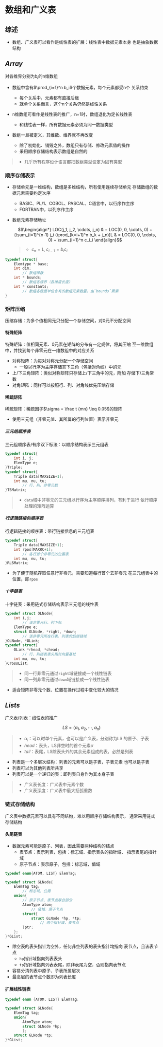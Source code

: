 #	数组和广义表

##	综述

-	数组、广义表可以看作是线性表的扩展：线性表中数据元素本身
	也是抽象数据结构

##	*Array*

对各维界分别为$b_i$的n维数组

-	数组中含有$\prod_{i=1}^n b_i$个数据元素，每个元素都受n个
	关系约束
	-	每个关系中，元素都有直接后继
	-	就单个关系而言，这个n个关系仍然是线性关系

-	n维数组可看作是线性表的推广，n=1时，数组退化为定长线性表
	-	和线性表一样，所有数据元素必须为同一数据类型

-	数组一旦被定义，其维数、维界就不再改变
	-	除了初始化、销毁之外，数组只有存储、修改元素值的操作
	-	采用顺序存储结构表示数组是自然的

> - 几乎所有程序设计语言都把数组类型设定为固有类型

###	顺序存储表示

-	存储单元是一维结构，数组是多维结构，所有使用连续存储单元
	存储数组的数据元素需要约定次序

	-	BASIC、PL/1、COBOL、PASCAL、C语言中，以行序作主序
	-	FORTRAN中，以列序作主序

-	数组元素存储地址

	$$\begin{align*}
	LOC(j_1, j_2, \cdots, j_n) & = LOC(0, 0, \cdots, 0)
		+ (\sum_{i=1}^{n-1} j_i (\prod_{k=i+1}^n b_k + j_n))L
	& = LOC(0, 0, \cdots, 0) + \sum_{i=1}^n c_i_i
	\end{align}$$

	> - $c_n=L, c_{i-1} = b_ic_i$

```c
typedef struct{
	Elemtype * base;
	int dim;
		// 数组维数
	int * bounds;
		// 数组各维界（各维度长度）
	int * constants;
		// 数组各维度单位含有的数组元素数量，由`bounds`累乘
}
```

###	矩阵压缩

压缩存储：为多个值相同元只分配一个存储空间，对0元不分配空间

####	特殊矩阵

特殊矩阵：值相同元素、0元素在矩阵的分布有一定规律，将其压缩
至一维数组中，并找到每个非零元在一维数组中的对应关系

-	对称矩阵：为每对对称元分配一个存储空间
	-	一般以行序为主序存储其下三角（包括对角线）中的元
-	上/下三角矩阵：类似对称矩阵只存储上/下三角中的元，附加
	存储下/三角常数
-	对角矩阵：同样可以按照行、列、对角线优先压缩存储

####	稀疏矩阵

稀疏矩阵：稀疏因子$\sigma = \frac t {mn} \leq 0.05$的矩阵

-	使用三元组（非零元值、其所属的行列位置）表示非零元

#####	三元组顺序表

三元组顺序表/有序双下标法：以顺序结构表示三元组表

```c
typedef struct{
	int i, j;
	ElemType e;
}Triple;
typedef struct{
	Triple data[MAXSIZE+1];
	int mu, nu, tu;
		// 行、列、非零元数
}TSMatrix;
```

> - `data`域中非零元的三元组以行序为主序顺序排列，有利于进行
	依行顺序处理的矩阵运算

#####	行逻辑链接的顺序表

行逻辑链接的顺序表：带行链接信息的三元组表

```c
typedef struct{
	Triple data[MAXSIZE+1];
	int rpos[MAXRC+1];
		// 各行首个非零元的位置表
	int mu, nu, tu;
}RLSMatrix;
```

-	为了便于随机存取任意行非零元，需要知道每行首个去非零元
	在三元组表中的位置，即`rpos`

#####	十字链表

十字链表：采用链式存储结构表示三元组的线性表

```c
typedef struct OLNode{
	int i,j;
		// 该非零元行、列下标
	ElemType e;
	struct OLNode, *right, *down;
		// 该非零元所在行表、列表的后继链域
}OLNode, *OLink;
typedef struct{
	OLink *rhead, *chead;
		// 行、列链表表头指针向量基址
	int mu, nu, tu;
}CrossList;
```

> - 同一行非零元通过`right`域链接成一个线性链表
> - 同一列非零元通过`down`域链接成一个线性链表

-	适合矩阵非零元个数、位置在操作过程中变化较大的情况

##	*Lists*

广义表/列表：线性表的推广

$$
LS = (\alpha_1, \alpha_2, \cdots, \alpha_n)
$$

> - $\alpha_i$：可以时单个元素，也可以是广义表，分别称为LS
	的原子、子表
> - *head*：表头，LS非空时的首个元素$\alpha$
> - *tail*：表尾，LS除表头外的其余元素组成的表，必然是列表

-	列表是一个多层次结构：列表的元素可以是子表，子表元素
	也可以是子表
-	列表可以为其他列表所共享
-	列表可以是一个递归的表：即列表自身作为其本身子表

> - 广义表长度：广义表中元素个数
> - 广义表深度：广义表中最大括弧重数

###	链式存储结构

广义表中数据元素可以具有不同结构，难以用顺序存储结构表示，
通常采用链式存储结构

####	头尾链表

-	数据元素可能是原子、列表，因此需要两种结构的结点
	-	表节点：表示列表，包括：标志域、指示表头的指针域、
		指示表尾的指针域
	-	原子节点：表示原子，包括：标志域，值域

```c
typedef enum{ATOM, LIST} ElemTag;

typedef struct GLNode{
	ElemTag tag;
		// 标志域，公用
	union{
		// 原子节点、表节点联合部分
		AtomType atom;
			// 值域，原子节点
		struct{
			struct GLNode *hp, *tp;
				// 两个指针域，表节点
		}ptr;
	};
}*GList;
```

-	除空表的表头指针为空外，任何非空列表的表头指针均指向
	表节点，且该表节点
	-	`hp`指针域指向列表表头
	-	`tp`指针域指向列表表尾，除非表尾为空，否则指向表节点
-	容易分清列表中原子、子表所属层次
-	最高层的表节点个数即为列表长度

####	扩展线性链表

```cpp
typedef enum {ATOM, LIST} ElemTag;

typedef struct GLNode{
	ElemTag tag;
	union{
		AtomType atom;
		struct GLNode *hp;
		};
	struct GLNode *tp;
}*GList;
```

